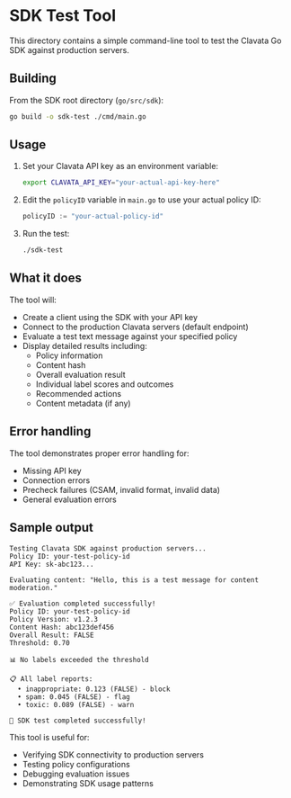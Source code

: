 # SDK Test Tool

This directory contains a simple command-line tool to test the Clavata Go SDK against production servers.

## Building

From the SDK root directory (`go/src/sdk`):

```bash
go build -o sdk-test ./cmd/main.go
```

## Usage

1. Set your Clavata API key as an environment variable:

   ```bash
   export CLAVATA_API_KEY="your-actual-api-key-here"
   ```

2. Edit the `policyID` variable in `main.go` to use your actual policy ID:

   ```go
   policyID := "your-actual-policy-id"
   ```

3. Run the test:
   ```bash
   ./sdk-test
   ```

## What it does

The tool will:

- Create a client using the SDK with your API key
- Connect to the production Clavata servers (default endpoint)
- Evaluate a test text message against your specified policy
- Display detailed results including:
  - Policy information
  - Content hash
  - Overall evaluation result
  - Individual label scores and outcomes
  - Recommended actions
  - Content metadata (if any)

## Error handling

The tool demonstrates proper error handling for:

- Missing API key
- Connection errors
- Precheck failures (CSAM, invalid format, invalid data)
- General evaluation errors

## Sample output

```
Testing Clavata SDK against production servers...
Policy ID: your-test-policy-id
API Key: sk-abc123...

Evaluating content: "Hello, this is a test message for content moderation."

✅ Evaluation completed successfully!
Policy ID: your-test-policy-id
Policy Version: v1.2.3
Content Hash: abc123def456
Overall Result: FALSE
Threshold: 0.70

📊 No labels exceeded the threshold

📋 All label reports:
  • inappropriate: 0.123 (FALSE) - block
  • spam: 0.045 (FALSE) - flag
  • toxic: 0.089 (FALSE) - warn

🎉 SDK test completed successfully!
```

This tool is useful for:

- Verifying SDK connectivity to production servers
- Testing policy configurations
- Debugging evaluation issues
- Demonstrating SDK usage patterns
